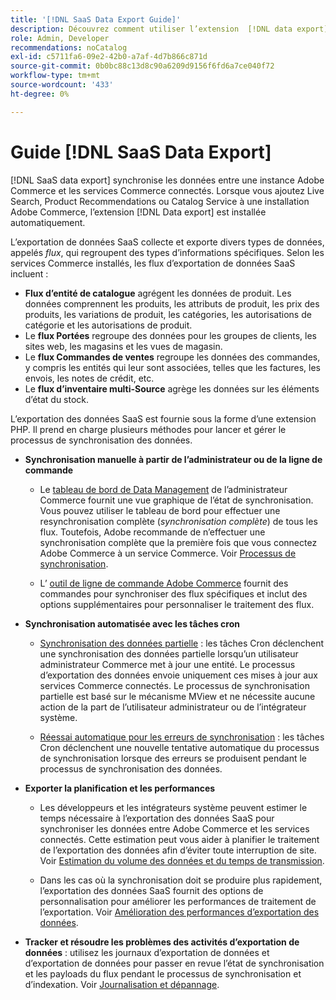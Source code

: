 ```yaml
---
title: '[!DNL SaaS Data Export Guide]'
description: Découvrez comment utiliser l’extension  [!DNL data export] pour les services Adobe Commerce SaaS qui synchronise les données entre Adobe Commerce et les services Commerce connectés.
role: Admin, Developer
recommendations: noCatalog
exl-id: c5711fa6-09e2-42b0-a7af-4d7b866c871d
source-git-commit: 0b0bc88c13d8c90a6209d9156f6fd6a7ce040f72
workflow-type: tm+mt
source-wordcount: '433'
ht-degree: 0%

---
```


# Guide [!DNL SaaS Data Export]

[!DNL SaaS data export] synchronise les données entre une instance Adobe Commerce et les services Commerce connectés. Lorsque vous ajoutez Live Search, Product Recommendations ou Catalog Service à une installation Adobe Commerce, l’extension [!DNL Data export] est installée automatiquement.

L’exportation de données SaaS collecte et exporte divers types de données, appelés _flux_, qui regroupent des types d’informations spécifiques. Selon les services Commerce installés, les flux d’exportation de données SaaS incluent :

- **Flux d’entité de catalogue** agrégent les données de produit. Les données comprennent les produits, les attributs de produit, les prix des produits, les variations de produit, les catégories, les autorisations de catégorie et les autorisations de produit.
- Le **flux Portées** regroupe des données pour les groupes de clients, les sites web, les magasins et les vues de magasin.
- Le **flux Commandes de ventes** regroupe les données des commandes, y compris les entités qui leur sont associées, telles que les factures, les envois, les notes de crédit, etc.
- Le **flux d’inventaire multi-Source** agrège les données sur les éléments d’état du stock.

L’exportation des données SaaS est fournie sous la forme d’une extension PHP. Il prend en charge plusieurs méthodes pour lancer et gérer le processus de synchronisation des données.

- **Synchronisation manuelle à partir de l’administrateur ou de la ligne de commande**

   - Le [tableau de bord de Data Management](https://experienceleague.adobe.com/en/docs/commerce-admin/systems/data-transfer/data-dashboard) de l’administrateur Commerce fournit une vue graphique de l’état de synchronisation. Vous pouvez utiliser le tableau de bord pour effectuer une resynchronisation complète (_synchronisation complète_) de tous les flux. Toutefois, Adobe recommande de n’effectuer une synchronisation complète que la première fois que vous connectez Adobe Commerce à un service Commerce. Voir [Processus de synchronisation](data-synchronization.md).

   - L’ [outil de ligne de commande Adobe Commerce](https://experienceleague.adobe.com/en/docs/commerce-operations/configuration-guide/cli/config-cli) fournit des commandes pour synchroniser des flux spécifiques et inclut des options supplémentaires pour personnaliser le traitement des flux.

- **Synchronisation automatisée avec les tâches cron**

   - [Synchronisation des données partielle](data-synchronization.md#partial-synchronization-with-cron-jobs) : les tâches Cron déclenchent une synchronisation des données partielle lorsqu’un utilisateur administrateur Commerce met à jour une entité. Le processus d’exportation des données envoie uniquement ces mises à jour aux services Commerce connectés. Le processus de synchronisation partielle est basé sur le mécanisme MView et ne nécessite aucune action de la part de l’utilisateur administrateur ou de l’intégrateur système.

   - [Réessai automatique pour les erreurs de synchronisation](data-synchronization.md#failed-items-sync-for-error-recovery) : les tâches Cron déclenchent une nouvelle tentative automatique du processus de synchronisation lorsque des erreurs se produisent pendant le processus de synchronisation des données.

- **Exporter la planification et les performances**

   - Les développeurs et les intégrateurs système peuvent estimer le temps nécessaire à l’exportation des données SaaS pour synchroniser les données entre Adobe Commerce et les services connectés. Cette estimation peut vous aider à planifier le traitement de l’exportation des données afin d’éviter toute interruption de site. Voir [Estimation du volume des données et du temps de transmission](estimate-data-volume-sync-time.md).

   - Dans les cas où la synchronisation doit se produire plus rapidement, l’exportation des données SaaS fournit des options de personnalisation pour améliorer les performances de traitement de l’exportation. Voir [Amélioration des performances d’exportation des données](customize-export-processing.md).

- **Tracker et résoudre les problèmes des activités d’exportation de données** : utilisez les journaux d’exportation de données et d’exportation de données pour passer en revue l’état de synchronisation et les payloads du flux pendant le processus de synchronisation et d’indexation. Voir [Journalisation et dépannage](troubleshooting-logging.md).
